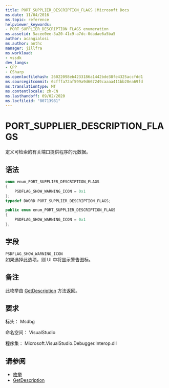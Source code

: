 ```yaml
---
title: PORT_SUPPLIER_DESCRIPTION_FLAGS |Microsoft Docs
ms.date: 11/04/2016
ms.topic: reference
helpviewer_keywords:
- PORT_SUPPLIER_DESCRIPTION_FLAGS enumeration
ms.assetid: 5acee0ee-3a20-41c9-a7dc-0dadae6a5ba5
author: acangialosi
ms.author: anthc
manager: jillfra
ms.workload:
- vssdk
dev_langs:
- CPP
- CSharp
ms.openlocfilehash: 26022098eb4233186a1442bde38fe4325accfdd1
ms.sourcegitcommit: 6cfffa72af599a9d667249caaaa411bb28ea69fd
ms.translationtype: MT
ms.contentlocale: zh-CN
ms.lasthandoff: 09/02/2020
ms.locfileid: "80713981"
---
```

# <a name="port_supplier_description_flags"></a>PORT_SUPPLIER_DESCRIPTION_FLAGS

定义可检索的有关端口提供程序的元数据。

## <a name="syntax"></a>语法

```cpp
enum enum_PORT_SUPPLIER_DESCRIPTION_FLAGS
{
    PSDFLAG_SHOW_WARNING_ICON = 0x1
};
typedef DWORD PORT_SUPPLIER_DESCRIPTION_FLAGS;
```

```csharp
public enum enum_PORT_SUPPLIER_DESCRIPTION_FLAGS
{
    PSDFLAG_SHOW_WARNING_ICON = 0x1
};
```

## <a name="fields"></a>字段

`PSDFLAG_SHOW_WARNING_ICON`\
如果选择此选项，则 UI 中将显示警告图标。

## <a name="remarks"></a>备注

此枚举由 [GetDescription](../../../extensibility/debugger/reference/idebugportsupplierdescription2-getdescription.md) 方法返回。

## <a name="requirements"></a>要求

标头： Msdbg

命名空间： VisualStudio

程序集： Microsoft.VisualStudio.Debugger.Interop.dll

## <a name="see-also"></a>请参阅

- [枚举](../../../extensibility/debugger/reference/enumerations-visual-studio-debugging.md)
- [GetDescription](../../../extensibility/debugger/reference/idebugportsupplierdescription2-getdescription.md)
